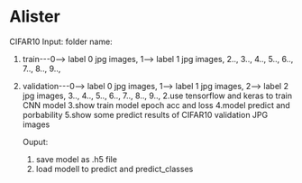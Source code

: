 # Alister
CIFAR10
Input: 
folder name:
1. train---0--> label 0 jpg images,
        1--> label 1 jpg images,
        2..,
        3..,
        4..,
        5..,
        6..,
        7..,
        8..,
        9..,
2. validation---0--> label 0 jpg images,
                1--> label 1 jpg images,
                2--> label 2 jpg images,
                3..,
                4..,
                5..,
                6..,
                7..,
                8..,
                9..,
    2.use tensorflow and keras to train CNN model
    3.show train model epoch acc and loss
    4.model predict and porbability
    5.show some predict results of CIFAR10 validation JPG images
    
    Ouput:
    1. save model as .h5 file
    2. load modell to predict and predict_classes
